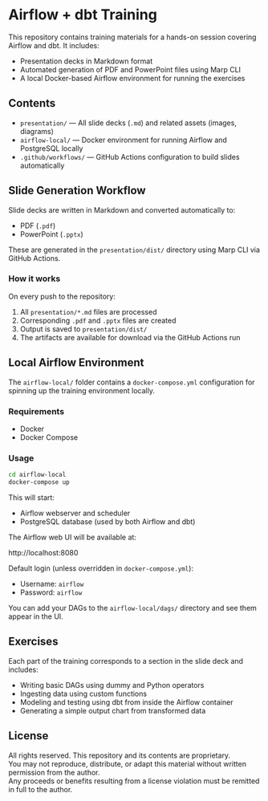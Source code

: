 # Airflow + dbt Training

This repository contains training materials for a hands-on session covering Airflow and dbt. It includes:

- Presentation decks in Markdown format
- Automated generation of PDF and PowerPoint files using Marp CLI
- A local Docker-based Airflow environment for running the exercises

## Contents

- `presentation/` — All slide decks (`.md`) and related assets (images, diagrams)
- `airflow-local/` — Docker environment for running Airflow and PostgreSQL locally
- `.github/workflows/` — GitHub Actions configuration to build slides automatically

## Slide Generation Workflow

Slide decks are written in Markdown and converted automatically to:

- PDF (`.pdf`)
- PowerPoint (`.pptx`)

These are generated in the `presentation/dist/` directory using Marp CLI via GitHub Actions.

### How it works

On every push to the repository:

1. All `presentation/*.md` files are processed
2. Corresponding `.pdf` and `.pptx` files are created
3. Output is saved to `presentation/dist/`
4. The artifacts are available for download via the GitHub Actions run

## Local Airflow Environment

The `airflow-local/` folder contains a `docker-compose.yml` configuration for spinning up the training environment locally.

### Requirements

- Docker
- Docker Compose

### Usage

```bash
cd airflow-local
docker-compose up
```

This will start:

- Airflow webserver and scheduler
- PostgreSQL database (used by both Airflow and dbt)

The Airflow web UI will be available at:

http://localhost:8080

Default login (unless overridden in `docker-compose.yml`):

- Username: `airflow`
- Password: `airflow`

You can add your DAGs to the `airflow-local/dags/` directory and see them appear in the UI.

## Exercises

Each part of the training corresponds to a section in the slide deck and includes:

- Writing basic DAGs using dummy and Python operators
- Ingesting data using custom functions
- Modeling and testing using dbt from inside the Airflow container
- Generating a simple output chart from transformed data

## License

All rights reserved. This repository and its contents are proprietary.  
You may not reproduce, distribute, or adapt this material without written permission from the author.  
Any proceeds or benefits resulting from a license violation must be remitted in full to the author.
